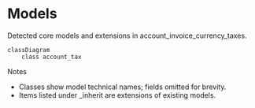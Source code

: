 # Models

Detected core models and extensions in account_invoice_currency_taxes.

```mermaid
classDiagram
    class account_tax
```

Notes
- Classes show model technical names; fields omitted for brevity.
- Items listed under _inherit are extensions of existing models.
